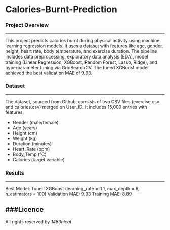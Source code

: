 # Calories-Burnt-Prediction

### Project Overview
---
This project predicts calories burnt during physical activity using machine learning regression models. It uses a dataset with features like age, gender, height, heart rate, body temperature, and exercise duration. The pipeline includes data preprocessing, exploratory data analysis (EDA), model training (Linear Regression, XGBoost, Random Forest, Lasso, Ridge), and hyperparameter tuning via GridSearchCV. The tuned XGBoost model achieved the best validation MAE of 9.93.

### Dataset
---
The dataset, sourced from Github, consists of two CSV files (exercise.csv and calories.csv) merged on User_ID. It includes 15,000 entries with features;

- Gender (male/female)
- Age (years)
- Height (cm)
- Weight (kg)
- Duration (minutes)
- Heart_Rate (bpm)
- Body_Temp (°C)
- Calories (target variable)

### Results
---
Best Model: Tuned XGBoost (learning_rate = 0.1, max_depth = 6, n_estimators = 100)
Validation MAE: 9.93
Training MAE: 8.89

###Licence
---
All rights reserved by *1453nicat*.
